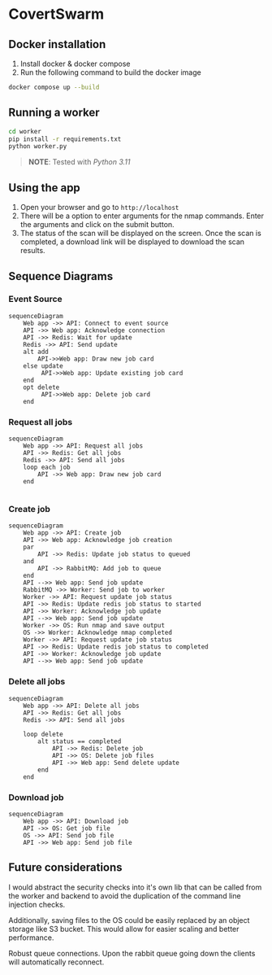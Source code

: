 # CovertSwarm

## Docker installation
1. Install docker & docker compose
2. Run the following command to build the docker image
```bash
docker compose up --build
```

## Running a worker
```bash
cd worker
pip install -r requirements.txt
python worker.py
```

> **NOTE**: Tested with *Python 3.11*

## Using the app
1. Open your browser and go to `http://localhost`
2. There will be a option to enter arguments for the nmap commands. Enter the 
arguments and click on the submit button.
3. The status of the scan will be displayed on the screen. Once the scan is
completed, a download link will be displayed to download the scan results.

## Sequence Diagrams

### Event Source
```mermaid
sequenceDiagram
    Web app ->> API: Connect to event source
    API ->> Web app: Acknowledge connection
    API ->> Redis: Wait for update
    Redis ->> API: Send update
    alt add
        API->>Web app: Draw new job card
    else update
         API->>Web app: Update existing job card
    end
    opt delete
         API->>Web app: Delete job card
    end
```

### Request all jobs
```mermaid
sequenceDiagram
    Web app ->> API: Request all jobs
    API ->> Redis: Get all jobs
    Redis ->> API: Send all jobs
    loop each job
        API ->> Web app: Draw new job card
    end
    
```

### Create job
```mermaid
sequenceDiagram
    Web app ->> API: Create job
    API ->> Web app: Acknowledge job creation
    par
        API ->> Redis: Update job status to queued
    and 
        API ->> RabbitMQ: Add job to queue
    end
    API -->> Web app: Send job update
    RabbitMQ ->> Worker: Send job to worker
    Worker ->> API: Request update job status
    API ->> Redis: Update redis job status to started
    API ->> Worker: Acknowledge job update
    API -->> Web app: Send job update
    Worker ->> OS: Run nmap and save output
    OS ->> Worker: Acknowledge nmap completed
    Worker ->> API: Request update job status
    API ->> Redis: Update redis job status to completed
    API ->> Worker: Acknowledge job update
    API -->> Web app: Send job update
```

### Delete all jobs
```mermaid
sequenceDiagram
    Web app ->> API: Delete all jobs
    API ->> Redis: Get all jobs
    Redis ->> API: Send all jobs
    
    loop delete
        alt status == completed
            API ->> Redis: Delete job
            API ->> OS: Delete job files
            API ->> Web app: Send delete update
        end
    end
```

### Download job
```mermaid
sequenceDiagram
    Web app ->> API: Download job
    API ->> OS: Get job file
    OS ->> API: Send job file
    API ->> Web app: Send job file
```

## Future considerations
I would abstract the security checks into it's own lib that can be called from the worker and backend to avoid the duplication of the command line injection checks.

Additionally, saving files to the OS could be easily replaced by an object storage like S3 bucket. This would allow for easier scaling and better performance.

Robust queue connections. Upon the rabbit queue going down the clients will automatically reconnect.